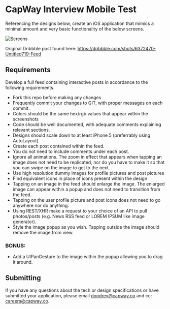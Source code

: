 # CapWay Interview Mobile Test
Referencing the designs below, create an iOS application that mimics a minimal amount and very basic functionality of the below screens.

![Screens](readme-assets/screen.gif)

Original Dribbble post found here: 
https://dribbble.com/shots/6372470-Untitled719-Feed

## Requirements

Develop a full feed containing interactive posts in accordance to the following requirements.

- Fork this repo before making any changes
- Frequently commit your changes to GIT, with proper messages on each commit.
- Colors should be the same hex/rgb values that appear within the screenshots
- Code should be well documented, with adequate comments explaining relevant sections.
- Designs should scale down to at least iPhone 5 (preferrably using AutoLayout)
- Create each post contained within the feed.
- You do not need to include comments under each post.
- Ignore all animations. The zoom in effect that appears when tapping an image does not need to be replicated, nor do you have to make it so that you can swipe on the image to get to the next.
- Use high resolution dummy images for profile pictures and post pictures
- Find equivalent icons in place of icons present within the design
- Tapping on an image in the feed should enlarge the image. The enlarged image can appear within a popup and does not need to transition from the feed. 
- Tapping on the user profile picture and post icons does not need to go anywhere nor do anything. 
- Using REST/XHR make a request to your choice of an API to pull photos/posts (e.g. News RSS feed or LOREM IPSUM like image generator). 
- Style the image popup as you wish. Tapping outside the image should remove the image from view.

### BONUS:
- Add a UIPanGesture to the image within the popup allowing you to drag it around. 

## Submitting
If you have any questions about the tech or design specifications or have submitted your application, please email dondrey@capway.co and cc: careers@capway.co.
